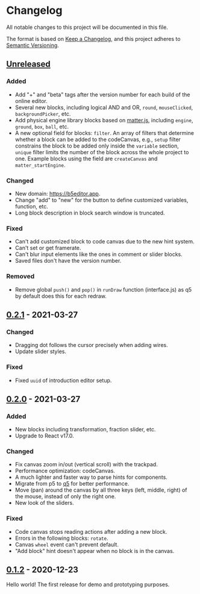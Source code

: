 # Changelog

All notable changes to this project will be documented in this file.

The format is based on [Keep a Changelog](https://keepachangelog.com/en/1.0.0/),
and this project adheres to [Semantic Versioning](https://semver.org/spec/v2.0.0.html).

## [Unreleased]

### Added

- Add "+" and "beta" tags after the version number for each build of the online editor.
- Several new blocks, including logical AND and OR, `round`, `mouseClicked`, `backgroundPicker`, etc.
- Add physical engine library blocks based on [matter.js](https://brm.io/matter-js/), including `engine`, `ground`, `box`, `ball`, etc.
- A new optional field for blocks: `filter`. An array of filters that determine whether a block can be added to the codeCanvas, e.g., `setup` filter constrains the block to be added only inside the `variable` section, `unique` filter limits the number of the block across the whole project to one. Example blocks using the field are `createCanvas` and `matter_startEngine`.

### Changed

- New domain: https://b5editor.app.
- Change "add" to "new" for the button to define customized variables, function, etc.
- Long block description in block search window is truncated.

### Fixed

- Can't add customized block to code canvas due to the new hint system.
- Can't set or get framerate.
- Can't blur input elements like the ones in comment or slider blocks.
- Saved files don't have the version number.

### Removed

- Remove global `push()` and `pop()` in `runDraw` function (interface.js) as q5 by default does this for each redraw.

## [0.2.1] - 2021-03-27

### Changed

- Dragging dot follows the cursor precisely when adding wires.
- Update slider styles.

### Fixed

- Fixed `uuid` of introduction editor setup.

## [0.2.0] - 2021-03-27

### Added

- New blocks including transformation, fraction slider, etc.
- Upgrade to React v17.0.

### Changed

- Fix canvas zoom in/out (vertical scroll) with the trackpad.
- Performance optimization: codeCanvas.
- A much lighter and faster way to parse hints for components.
- Migrate from p5 to [q5](https://github.com/peilingjiang-DEV/q5xjs) for better performance.
- Move (pan) around the canvas by all three keys (left, middle, right) of the mouse, instead of only the right one.
- New look of the sliders.

### Fixed

- Code canvas stops reading actions after adding a new block.
- Errors in the following blocks: `rotate`.
- Canvas `wheel` event can't prevent default.
- "Add block" hint doesn't appear when no block is in the canvas.

## [0.1.2] - 2020-12-23

Hello world! The first release for demo and prototyping purposes.

[unreleased]: https://github.com/peilingjiang/b5/compare/v0.2.1...HEAD
[0.2.1]: https://github.com/peilingjiang/b5/compare/v0.2.0...v0.2.1
[0.2.0]: https://github.com/peilingjiang/b5/compare/v0.1.2...v0.2.0
[0.1.2]: https://github.com/peilingjiang/b5/releases/tag/v0.1.2
